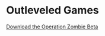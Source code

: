 # Outleveled Games
 [Download the Operation Zombie Beta](https://testflight.apple.com/join/vBKaMukN)
